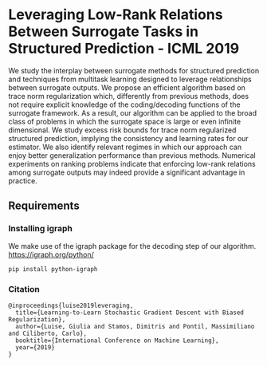 # Leveraging Low-Rank Relations Between Surrogate Tasks in Structured Prediction - ICML 2019
We study the interplay between surrogate methods for structured prediction and techniques from multitask learning designed to leverage relationships between surrogate outputs. We propose an efficient algorithm based on trace norm regularization which, differently from previous methods, does not require explicit knowledge of the coding/decoding functions of the surrogate framework. As a result, our algorithm can be applied to the broad class of problems in which the surrogate space is large or even infinite dimensional. We study excess risk bounds for trace norm regularized structured prediction, implying the consistency and learning rates for our estimator. We also identify relevant regimes in which our approach can enjoy better generalization performance than previous methods. Numerical experiments on ranking problems indicate that enforcing low-rank relations among surrogate outputs may indeed provide a significant advantage in practice.


## Requirements


### Installing igraph
We make use of the igraph package for the decoding step of our algorithm. https://igraph.org/python/

```
pip install python-igraph
```

### Citation

```
@inproceedings{luise2019leveraging,
  title={Learning-to-Learn Stochastic Gradient Descent with Biased Regularization},
  author={Luise, Giulia and Stamos, Dimitris and Pontil, Massimiliano and Ciliberto, Carlo},
  booktitle={International Conference on Machine Learning},
  year={2019}
}
```
